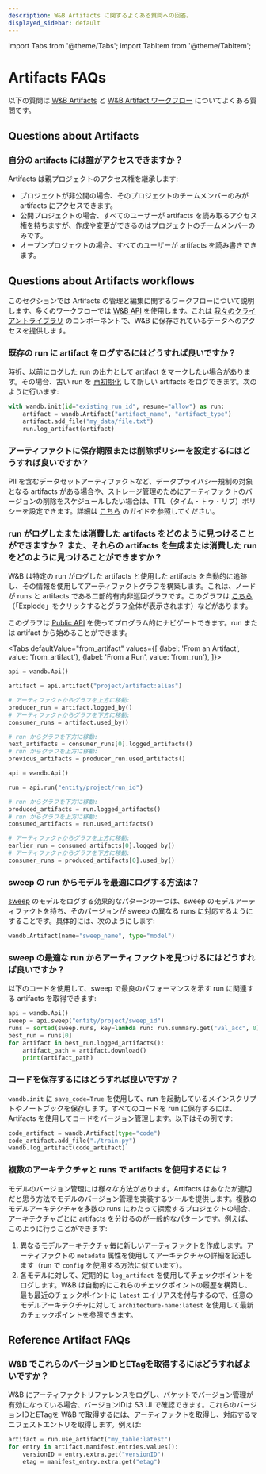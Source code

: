 ```yaml
---
description: W&B Artifacts に関するよくある質問への回答。
displayed_sidebar: default
---
```


import Tabs from '@theme/Tabs';
import TabItem from '@theme/TabItem';


# Artifacts FAQs

<head>
  <title>Artifacts に関するよくある質問</title>
</head>

以下の質問は [W&B Artifacts](#questions-about-artifacts) と [W&B Artifact ワークフロー](#questions-about-artifacts-workflows) についてよくある質問です。

## Questions about Artifacts

### 自分の artifacts には誰がアクセスできますか？

Artifacts は親プロジェクトのアクセス権を継承します:

* プロジェクトが非公開の場合、そのプロジェクトのチームメンバーのみが artifacts にアクセスできます。
* 公開プロジェクトの場合、すべてのユーザーが artifacts を読み取るアクセス権を持ちますが、作成や変更ができるのはプロジェクトのチームメンバーのみです。
* オープンプロジェクトの場合、すべてのユーザーが artifacts を読み書きできます。

## Questions about Artifacts workflows

このセクションでは Artifacts の管理と編集に関するワークフローについて説明します。多くのワークフローでは [W&B API](../track/public-api-guide.md) を使用します。これは [我々のクライアントライブラリ](../../ref/python/README.md) のコンポーネントで、W&B に保存されているデータへのアクセスを提供します。

### 既存の run に artifact をログするにはどうすれば良いですか？

時折、以前にログした run の出力として artifact をマークしたい場合があります。その場合、古い run を [再初期化](../runs/resuming.md) して新しい artifacts をログできます。次のように行います:

```python
with wandb.init(id="existing_run_id", resume="allow") as run:
    artifact = wandb.Artifact("artifact_name", "artifact_type")
    artifact.add_file("my_data/file.txt")
    run.log_artifact(artifact)
```

### アーティファクトに保存期限または削除ポリシーを設定するにはどうすれば良いですか？

PII を含むデータセットアーティファクトなど、データプライバシー規制の対象となる artifacts がある場合や、ストレージ管理のためにアーティファクトのバージョンの削除をスケジュールしたい場合は、TTL（タイム・トゥ・リブ）ポリシーを設定できます。詳細は [こちら](./ttl.md) のガイドを参照してください。

### run がログしたまたは消費した artifacts をどのように見つけることができますか？ また、それらの artifacts を生成または消費した run をどのように見つけることができますか？

W&B は特定の run がログした artifacts と使用した artifacts を自動的に追跡し、その情報を使用してアーティファクトグラフを構築します。これは、ノードが runs と artifacts である二部的有向非巡回グラフです。このグラフは [こちら](https://wandb.ai/shawn/detectron2-11/artifacts/dataset/furniture-small-val/06d5ddd4deeb2a6ebdd5/graph) （「Explode」をクリックするとグラフ全体が表示されます）などがあります。

このグラフは [Public API](../../ref/python/public-api/README.md) を使ってプログラム的にナビゲートできます。run または artifact から始めることができます。

<Tabs
  defaultValue="from_artifact"
  values={[
    {label: 'From an Artifact', value: 'from_artifact'},
    {label: 'From a Run', value: 'from_run'},
  ]}>
  <TabItem value="from_artifact">

```python
api = wandb.Api()

artifact = api.artifact("project/artifact:alias")

# アーティファクトからグラフを上方に移動:
producer_run = artifact.logged_by()
# アーティファクトからグラフを下方に移動:
consumer_runs = artifact.used_by()

# run からグラフを下方に移動:
next_artifacts = consumer_runs[0].logged_artifacts()
# run からグラフを上方に移動:
previous_artifacts = producer_run.used_artifacts()
```

  </TabItem>
  <TabItem value="from_run">

```python
api = wandb.Api()

run = api.run("entity/project/run_id")

# run からグラフを下方に移動:
produced_artifacts = run.logged_artifacts()
# run からグラフを上方に移動:
consumed_artifacts = run.used_artifacts()

# アーティファクトからグラフを上方に移動:
earlier_run = consumed_artifacts[0].logged_by()
# アーティファクトからグラフを下方に移動:
consumer_runs = produced_artifacts[0].used_by()
```

  </TabItem>
</Tabs>

### sweep の run からモデルを最適にログする方法は？

[sweep](../sweeps/intro.md) のモデルをログする効果的なパターンの一つは、sweep のモデルアーティファクトを持ち、そのバージョンが sweep の異なる runs に対応するようにすることです。具体的には、次のようにします:

```python
wandb.Artifact(name="sweep_name", type="model")
```

### sweep の最適な run からアーティファクトを見つけるにはどうすれば良いですか？

以下のコードを使用して、sweep で最良のパフォーマンスを示す run に関連する artifacts を取得できます:

```python
api = wandb.Api()
sweep = api.sweep("entity/project/sweep_id")
runs = sorted(sweep.runs, key=lambda run: run.summary.get("val_acc", 0), reverse=True)
best_run = runs[0]
for artifact in best_run.logged_artifacts():
    artifact_path = artifact.download()
    print(artifact_path)
```

### コードを保存するにはどうすれば良いですか？‌

`wandb.init` に `save_code=True` を使用して、run を起動しているメインスクリプトやノートブックを保存します。すべてのコードを run に保存するには、Artifacts を使用してコードをバージョン管理します。以下はその例です:

```python
code_artifact = wandb.Artifact(type="code")
code_artifact.add_file("./train.py")
wandb.log_artifact(code_artifact)
```

### 複数のアーキテクチャと runs で artifacts を使用するには？

モデルのバージョン管理には様々な方法があります。Artifacts はあなたが適切だと思う方法でモデルのバージョン管理を実装するツールを提供します。複数のモデルアーキテクチャを多数の runs にわたって探索するプロジェクトの場合、アーキテクチャごとに artifacts を分けるのが一般的なパターンです。例えば、このように行うことができます:

1. 異なるモデルアーキテクチャ毎に新しいアーティファクトを作成します。アーティファクトの `metadata` 属性を使用してアーキテクチャの詳細を記述します（run で `config` を使用する方法に似ています）。
2. 各モデルに対して、定期的に `log_artifact` を使用してチェックポイントをログします。W&B は自動的にこれらのチェックポイントの履歴を構築し、最も最近のチェックポイントに `latest` エイリアスを付与するので、任意のモデルアーキテクチャに対して `architecture-name:latest` を使用して最新のチェックポイントを参照できます。

## Reference Artifact FAQs

### W&B でこれらのバージョンIDとETagを取得するにはどうすればよいですか？

W&B にアーティファクトリファレンスをログし、バケットでバージョン管理が有効になっている場合、バージョンIDは S3 UI で確認できます。これらのバージョンIDとETagを W&B で取得するには、アーティファクトを取得し、対応するマニフェストエントリを取得します。例えば:

```python
artifact = run.use_artifact("my_table:latest")
for entry in artifact.manifest.entries.values():
    versionID = entry.extra.get("versionID")
    etag = manifest_entry.extra.get("etag")
```
